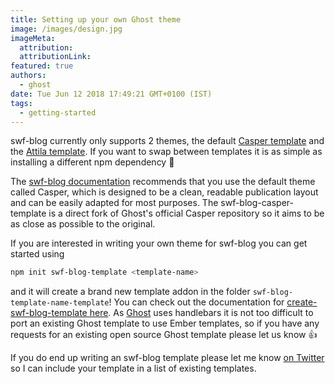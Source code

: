 ```yaml
---
title: Setting up your own Ghost theme
image: /images/design.jpg
imageMeta:
  attribution:
  attributionLink:
featured: true
authors:
  - ghost
date: Tue Jun 12 2018 17:49:21 GMT+0100 (IST)
tags:
  - getting-started
---
```

swf-blog currently only supports 2 themes, the default [Casper template](https://github.com/suiwenfeng/swf-blog-casper-template) and the [Attila template](https://github.com/suiwenfeng/swf-blog-attila-template). If you want to swap between templates it is as simple as installing a different npm dependency 🎉

The [swf-blog documentation](https://github.com/suiwenfeng/swf-blog/blob/master/README.md) recommends that you use the default theme called Casper, which is designed to be a clean, readable publication layout and can be easily adapted for most purposes. The swf-blog-casper-template is a direct fork of Ghost's official Casper repository so it aims to be as close as possible to the original.

If you are interested in writing your own theme for swf-blog you can get started using

```bash
npm init swf-blog-template <template-name>
```
and it will create a brand new template addon in the folder `swf-blog-template-name-template`! You can check out the documentation for [create-swf-blog-template here](https://github.com/empress/create-swf-blog-template#readme). As [Ghost](https://ghost.org/) uses handlebars it is not too difficult to port an existing Ghost template to use Ember templates, so if you have any requests for an existing open source Ghost template please let us know 👍

If you do end up writing an swf-blog template please let me know [on Twitter](https://twitter.com/real_ate) so I can include your template in a list of existing templates.
